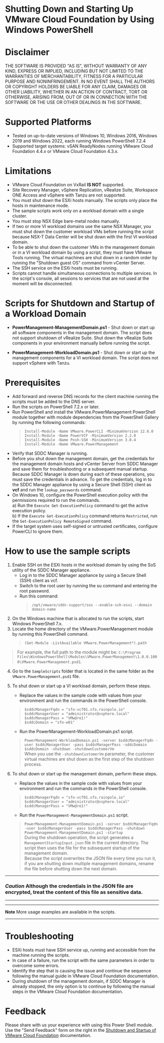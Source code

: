 # Shutting Down and Starting Up VMware Cloud Foundation by Using Windows PowerShell
# Disclaimer  
THE SOFTWARE IS PROVIDED "AS IS", WITHOUT WARRANTY OF ANY KIND, EXPRESS OR IMPLIED, INCLUDING BUT NOT LIMITED TO THE
WARRANTIES OF MERCHANTABILITY, FITNESS FOR A PARTICULAR PURPOSE AND NONINFRINGEMENT. IN NO EVENT SHALL THE AUTHORS
OR COPYRIGHT HOLDERS BE LIABLE FOR ANY CLAIM, DAMAGES OR OTHER LIABILITY, WHETHER IN AN ACTION OF CONTRACT, TORT OR
OTHERWISE, ARISING FROM, OUT OF OR IN CONNECTION WITH THE SOFTWARE OR THE USE OR OTHER DEALINGS IN THE SOFTWARE.

# Supported Platforms
- Tested on up-to-date versions of Windows 10, Windows 2016, Windows 2019 and Windows 2022, each running Windows PowerShell 7.2.4  
- Supported target systems: vSAN ReadyNodes running VMware Cloud Foundation 4.4.x or VMware Cloud Foundation 4.3.x.  

# Limitations
- VMware Cloud Foundation on VxRail **IS NOT** supported.
- Site Recovery Manager, vSphere Replication, vRealize Suite, Workspace ONE Access and vSphere with Tanzu are not supported.
- You must shut down the ESXi hosts manually. The scripts only place the hosts in maintenance mode.
- The sample scripts work only on a workload domain with a single cluster.
- You must stop NSX Edge bare-metal nodes manually.
- If two or more VI workload domains use the same NSX Manager, you must shut down the customer workload VMs before running the script because NSX-T Data Center will be shut down with the first VI workload domain.
- To be able to shut down the customer VMs in the management domain or in a VI workload domain by using a script, 
they must have VMware Tools running. The virtual machines are shut down
in a random order by running the "Shutdown guest OS" command from vCenter Server.
- The SSH service on the ESXi hosts must be running.
- Scripts cannot handle simultaneous connections to multiple services. In the script's console, all sessions to services that are not used at the moment will be disconnected.
# Scripts for Shutdown and Startup of a Workload Domain
- **PowerManagement-ManagementDomain.ps1** - Shut down or start up all software components in the management
domain. The script does not support shutdown of vRealize Suite. Shut down the vRealize Suite components in your environment manually before running the script.

- **PowerManagement-WorkloadDomain.ps1** - Shut down or start up the management components for a VI
workload domain. The script does not support vSphere with Tanzu.

# Prerequisites
- Add forward and reverse DNS records for the client machine running the scripts must be added to the DNS server.
- Run the scripts on PowerShell 7.2.x or later.
- Run PowerShell and install the VMware.PowerManagement PowerShell
module together with module dependencies from the PowerShell Gallery by running the
following commands:  
    > `Install-Module -Name VMware.PowerCLI -MinimumVersion 12.6.0`  
    > `Install-Module -Name PowerVCF -MinimumVersion 2.2.0`  
    > `Install-Module -Name Posh-SSH -MinimumVersion 3.0.4`  
    > `Install-Module -Name VMware.PowerManagement`  
- Verify that SDDC Manager is running.
- Before you shut down the management domain, get the credentials for the management
domain hosts and vCenter Server from SDDC Manager and save them for troubleshooting or a
subsequent manual startup. Because SDDC Manager is down during each of these operations,
you must save the credentials in advance.
To get the credentials, log in to the SDDC Manager appliance by using a Secure Shell (SSH)
client as **vcf** and run the `lookup_passwords` command.
- On Windows 10, configure the PowerShell execution policy with the permissions required to
run the commands.  
a) Run the `Execute Get-ExecutionPolicy` command to get the active execution policy.  
b) If the `Execute Get-ExecutionPolicy` command returns `Restricted`, run the
`Set-ExecutionPolicy RemoteSigned` command.
- If the target system uses self-signed or untrusted certificates, configure PowerCLI to ignore them.
# How to use the sample scripts
1. Enable SSH on the ESXi hosts in the workload domain by using the SoS utility of the SDDC
Manager appliance.
    - Log in to the SDDC Manager appliance by using a Secure Shell (SSH) client as vcf.
    - Switch to the root user by running the su command and entering the root password.
    - Run this command:
         > `/opt/vmware/sddc-support/sos --enable-ssh-esxi --domain domain-name`
2. On the Windows machine that is allocated to run the scripts, start Windows PowerShell 7.x.
3. Locate the home directory of the VMware.PowerManagement module by running this
PowerShell command.
    > `(Get-Module -ListAvailable VMware.PowerManagement*).path`  

> For example, the full path to the module might be:
    `C:\Program Files\WindowsPowerShell\Modules\VMware.PowerManagement\1.0.0.1000\VMware.PowerManagement.psd1`.  
4. Go to the `SampleScripts` folder that is located in the same folder as the
`VMware.PowerManagement.psd1` file.
5. To shut down or start up a VI workload domain, perform these steps.  
    - Replace the values in the sample code with values from your environment and run the
commands in the PowerShell console.  
    > `$sddcManagerFqdn = "sfo-vcf01.sfo.rainpole.io"`  
    > `$sddcManagerUser = "administrator@vsphere.local"`  
    > `$sddcManagerPass = "VMw@re1!"`  
    > `$sddcDomain = "sfo-w01"`  
    - Run the PowerManagement-WorkloadDomain.ps1 script.  
    > `PowerManagement-WorkloadDomain.ps1 -server $sddcManagerFqdn -user $sddcManagerUser -pass $sddcManagerPass -sddcDomain $sddcDomain -shutdown -shutdownCustomerVm`  
    When you use the `-shutdownCustomerVm` parameter, the customer virtual machines are shut down as the first step of the shutdown process.

6. To shut down or start up the management domain, perform these steps.
    - Replace the values in the sample code with values from your environment and run the
commands in the PowerShell console.
    > `$sddcManagerFqdn = "sfo-vcf01.sfo.rainpole.io"`  
    > `$sddcManagerUser = "administrator@vsphere.local"`  
    > `$sddcManagerPass = "VMw@re1!"`  
    - Run the `PowerManagement-ManagementDomain.ps1` script.  
    > `PowerManagement-ManagementDomain.ps1 -server $sddcManagerFqdn -user $sddcManagerUser -pass $sddcManagerPass -shutdown`  
    > `PowerManagement-ManagementDomain.ps1 -startup`  
    During the shutdown operation, the script generates a `ManagementStartupInput.json` file
in the current directory. The script then uses the file for the subsequent startup of the
management domain.  
    Because the script overwrites the JSON file every time you run it, if you are shutting down
multiple management domains, rename the file before shutting down the next domain.
___
### *Caution* Although the credentials in the JSON file are encrypted, treat the content of this file as sensitive data.
___

___
**Note** More usage examples are available in the scripts.
___
# Troubleshooting
- ESXi hosts must have SSH service up, running and accessible from the machine running the scripts.
- In case of a failure, run the script with the same parameters in order to overcome some errors.
- Identify the step that is causing the issue and continue the sequence following the manual guide in VMware Cloud Foundation documentation.
- During shutdown of the management domain, if SDDC Manager is already stopped, the only option is to continue by following the manual steps in the VMware Cloud Foundation documentation.

# Feedback
Please share with us your experience with using this Power Shell module. 
Use the "Send Feedback" form on the right in the <a href="https://docs.vmware.com/en/VMware-Cloud-Foundation/4.4/vcf-operations/GUID-65F5FE47-5831-4C72-B0DB-9D0C537446E2.html" target="_blank">Shutdown and Startup of VMware Cloud Foundation</a> documentation.